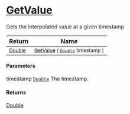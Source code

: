 # [GetValue](./IInterpolation-100663762.md)

Gets the interpolated value at a given timestamp

| Return | Name | 
| --- | --- | 
| <sub>[Double](https://docs.microsoft.com/en-us/dotnet/api/System.Double)</sub>| <sub>[GetValue](./IInterpolation-100663762.md) ( [`Double`](https://docs.microsoft.com/en-us/dotnet/api/System.Double) timestamp )</sub>| <br>


#### Parameters
 timestamp  [`Double`](https://docs.microsoft.com/en-us/dotnet/api/System.Double)    The timestamp.
#### Returns
[Double](https://docs.microsoft.com/en-us/dotnet/api/System.Double)